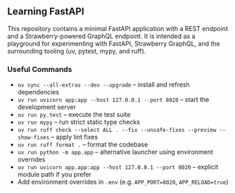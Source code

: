 ## Learning FastAPI

This repository contains a minimal FastAPI application with a REST endpoint and a Strawberry-powered GraphQL endpoint. It is intended as a playground for experimenting with FastAPI, Strawberry GraphQL, and the surrounding tooling (uv, pytest, mypy, and ruff).

### Useful Commands

- `uv sync --all-extras --dev --upgrade` – install and refresh dependencies
- `uv run uvicorn app:app --host 127.0.0.1 --port 8020` – start the development server
- `uv run py.test` – execute the test suite
- `uv run mypy` – run strict static type checks
- `uv run ruff check --select ALL . --fix --unsafe-fixes --preview --show-fixes` – apply lint fixes
- `uv run ruff format .` – format the codebase
- `uv run python -m app.app` – alternative launcher using environment overrides
- `uv run uvicorn app.app:app --host 127.0.0.1 --port 8020` – explicit module path if you prefer
- Add environment overrides in `.env` (e.g. `APP_PORT=8020`, `APP_RELOAD=true`)
